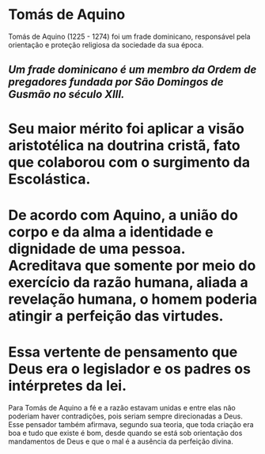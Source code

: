 # Tomás de Aquino

Tomás de Aquino (1225 - 1274) foi um frade dominicano, responsável pela orientação e proteção religiosa da sociedade da sua época. 

*Um frade dominicano é um membro da Ordem de pregadores fundada por São Domingos de Gusmão no século XIII.*
------------------------------------------------------------------------------

Seu maior mérito foi aplicar a visão aristotélica na doutrina cristã, fato que colaborou com o surgimento da Escolástica.
==============================================================================

De acordo com Aquino, a união do corpo e da alma a identidade e dignidade de uma pessoa. Acreditava que somente por meio do exercício da razão humana, aliada a revelação humana, o homem poderia atingir a perfeição das virtudes.
==============================================================================

Essa vertente de pensamento que Deus era o legislador e os padres os intérpretes da lei.
==============================================================================

Para Tomás de Aquino a fé e a razão estavam unidas e entre elas não poderiam haver contradições, pois seriam sempre direcionadas a Deus. Esse pensador também afirmava, segundo sua teoria, que toda criação era boa e tudo que existe é bom, desde quando se está sob orientação dos mandamentos de Deus e que o mal é a ausência da perfeição divina.